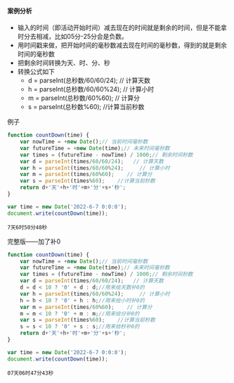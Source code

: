 #### 案例分析

+ 输入的时间（即活动开始时间）减去现在的时间就是剩余的时间，但是不能拿时分去相减，比如05分-25分会是负数。
+ 用时间戳来做，把开始时间的毫秒数减去现在时间的毫秒数，得到的就是剩余时间的毫秒数
+ 把剩余时间转换为天、时、分、秒
+ 转换公式如下
  + d = parseInt(总秒数/60/60/24);	// 计算天数
  + h = parseInt(总秒数/60/60%24);     // 计算小时
  + m = parseInt(总秒数/60%60);    // 计算分
  + s = parseInt(总秒数%60);    //计算当前秒数

例子

```js
function countDown(time) {
    var nowTime = +new Date();// 当前时间毫秒数
    var futureTime = +new Date(time);// 未来时间毫秒数
    var times = (futureTime - nowTime) / 1000;// 剩余时间秒数
    var d = parseInt(times/60/60/24);	// 计算天数
    var h = parseInt(times/60/60%24);     // 计算小时
    var m = parseInt(times/60%60);    // 计算分
    var s = parseInt(times%60);    //计算当前秒数
    return d+'天'+h+'时'+m+'分'+s+'秒';
}

var time = new Date('2022-6-7 0:0:0');
document.write(countDown(time));
```

```
7天6时50分48秒
```

完整版——加了补0

```js
function countDown(time) {
    var nowTime = +new Date();// 当前时间毫秒数
    var futureTime = +new Date(time);// 未来时间毫秒数
    var times = (futureTime - nowTime) / 1000;// 剩余时间秒数
    var d = parseInt(times/60/60/24);	// 计算天数
    d = d < 10 ? '0' + d : d;//用来给天数补0的
    var h = parseInt(times/60/60%24);     // 计算小时
    h = h < 10 ? '0' + h : h;//用来给小时补0的
    var m = parseInt(times/60%60);    // 计算分
    m = m < 10 ? '0' + m : m;//用来给分补0的
    var s = parseInt(times%60);    //计算当前秒数
    s = s < 10 ? '0' + s : s;//用来给秒补0的
    return d+'天'+h+'时'+m+'分'+s+'秒';
}

var time = new Date('2022-6-7 0:0:0');
document.write(countDown(time));
```

```
07天06时47分43秒
```

